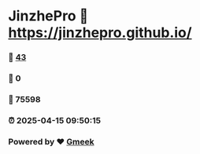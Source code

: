# JinzhePro :link: https://jinzhepro.github.io/ 
### :page_facing_up: [43](https://jinzhepro.github.io//tag.html) 
### :speech_balloon: 0 
### :hibiscus: 75598 
### :alarm_clock: 2025-04-15 09:50:15 
### Powered by :heart: [Gmeek](https://github.com/Meekdai/Gmeek)
